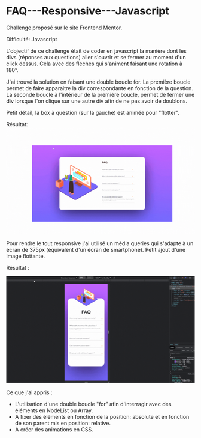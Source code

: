 # FAQ---Responsive---Javascript

Challenge proposé sur le site Frontend Mentor.

Difficulté: Javascript

L'objectif de ce challenge était de coder en javascript la manière dont les divs (réponses aux questions) aller s'ouvrir et se fermer au moment d'un click dessus.
Cela avec des fleches qui s'animent faisant une rotation à 180°.

J'ai trouvé la solution en faisant une double boucle for. 
La première boucle permet de faire apparaitre la div correspondante en fonction de la question.
La seconde boucle à l'intérieur de la première boucle, permet de fermer une div lorsque l'on clique sur une autre div afin de ne pas avoir de doublons.

Petit détail, la box à question (sur la gauche) est animée pour "flotter".


Résultat:
![Screenshot](FAQ.gif)


Pour rendre le tout responsive j'ai utilisé un média queries qui s'adapte à un écran de 375px (équivalent d'un écran de smartphone).
Petit ajout d'une image flottante.

Résultat :

![Screenshot](FAQ_r.gif)


Ce que j'ai appris :
- L'utilisation d'une double boucle "for" afin d'interragir avec des éléments en NodeList ou Array.
- A fixer des éléments en fonction de la position: absolute et en fonction de son parent mis en position: relative.
- A créer des animations en CSS.
